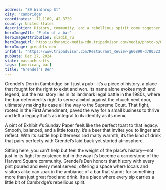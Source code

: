 ```yaml
---
address: "89 Winthrop St"
city: "cambridge"
coordinates: -71.1189, 42.3729
country: United States
description: History, community, and a rebellious spirit come together
heroImageAlt: 'Photo of a bar'
heroImageAttribution: sladik_ru
heroImageUrl: https://dynamic-media-cdn.tripadvisor.com/media/photo-o/0a/3e/48/83/photo0jpg.jpg?w=2000&h=-1&s=1
heroImage: grendels-den
infoUrl: "https://www.tripadvisor.com/Restaurant_Review-g60890-d780523-Reviews-Grendel_s_Den-Cambridge_Massachusetts.html"
pubDate: Dec 27, 2024
state: massachusetts
tags: [american, bar]
title: "Grendel's Den"
---
```


Grendel’s Den in Cambridge isn’t just a pub—it’s a piece of history, a place that fought for the right to exist and won. Its name alone evokes myth and legend, but the real story lies in its landmark legal battle in the 1980s, where the bar defended its right to serve alcohol against the church next door, ultimately making its case all the way to the Supreme Court. That fight, rooted in the First Amendment, paved the way for a small business to thrive and left a legacy that’s as integral to its identity as its menu.

A pint of Exhibit A’s Sunday Paper feels like the perfect toast to that legacy. Smooth, balanced, and a little toasty, it’s a beer that invites you to linger and reflect. With its subtle hop bitterness and malty warmth, it’s the kind of drink that pairs perfectly with Grendel’s laid-back yet storied atmosphere.

Sitting here, you can’t help but feel the weight of the place’s history—not just in its fight for existence but in the way it’s become a cornerstone of the Harvard Square community. Grendel’s Den honors that history with every pint poured and every meal served, offering a space where locals and visitors alike can soak in the ambiance of a bar that stands for something more than just great food and drink. It’s a place where every sip carries a little bit of Cambridge’s rebellious spirit.